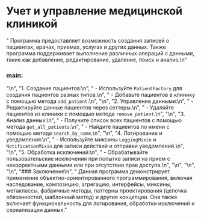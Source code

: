 # Учет и управление медицинской клиникой 
"  Программа предоставляет возможность создания записей о пациентах, врачах, приемах, услугах и других данных. Также программа поддерживает выполнение различных операций с данными, такие как добавление, редактирование, удаление, поиск и анализ.\n"
### main:
"\n",
        "1. Создание пациентов:\n",
        "   - Используйте `PatientFactory` для создания пациентов разных типов.\n",
        "   - Добавьте пациентов в клинику с помощью метода `add_patient`.\n",
        "\n",
        "2. Управление данными:\n",
        "   - Редактируйте данные пациентов через сеттеры.\n",
        "   - Удаляйте пациентов из клиники с помощью метода `remove_patient`.\n",
        "\n",
        "3. Анализ данных:\n",
        "   - Получите список всех пациентов с помощью метода `get_all_patients`.\n",
        "   - Найдите пациентов по имени с помощью метода `search_by_name`.\n",
        "\n",
        "4. Логирование и уведомления:\n",
        "   - Используйте миксины `LoggingMixin` и `NotificationMixin` для записи действий и отправки уведомлений.\n",
        "\n",
        "5. Обработка исключений:\n",
        "   - Обрабатывайте пользовательские исключения при попытке записи на прием с некорректными данными или при отсутствии прав доступа.\n",
        "\n",
        "\n",
        "\n",
        "### Заключение\n",
                      "  Данная программа демонстрирует применение объектно-ориентированного программирования, включая наследование, композицию, агрегацию, интерфейсы,                           миксины, метаклассы, фабричные методы, паттерны проектирования (цепочка обязанностей, шаблонный метод) и другие концепции. Она также включает                            функциональность для логирования, обработки исключений и сериализации данных."
